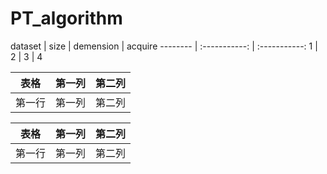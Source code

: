 # PT_algorithm
 
dataset | size | demension | acquire
 -------- | :-----------:  | :-----------: 
1 | 2 | 3 | 4


| 表格      | 第一列     | 第二列     |
| ---------- | :-----------:  | :-----------: |
| 第一行     | 第一列     | 第二列     |




 表格      | 第一列     | 第二列     
 -------- | :-----------:  | :-----------: 
 第一行     | 第一列     | 第二列     
